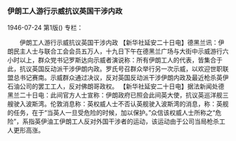 ### 伊朗工人游行示威抗议英国干涉内政

1946-07-24
第1版()
专栏：

　　伊朗工人游行示威抗议英国干涉内政
    【新华社延安二十日电】德黑兰讯：伊朗民主人士与联合工会会员五万人，十九日下午在德黑兰广场与大街中示威游行六小时以上，群众党书记罗斯达向示威者演说称：所有伊朗工人的代表，皆集合于此，抗议英国反动派干涉伊朗内政。罗氏号召群众举行另一次示威，以欢迎世职联盟总书记赛南。示威群众通过决议，反对英国反动派干涉伊朗内政及最近枪杀英伊石油公司的罢工工人，反对佛朗哥政权。
    【新华社延安二十日电】据法新闻处德黑兰二十日电：此间官方人士宣称：伊朗政府已照会此间英大使，抗议英巡洋舰三艘驶入波斯湾。伦敦消息称：英权威人士不否认英舰驶入波斯湾的消息，称：英舰的任务，在于“当英人一旦受危险的时候，加以保护。”众信该权威人士所称之“危险”，系指英伊油工伊朗工人反对外国干涉者的运动，该运动由于公司当局枪杀工人更形高涨。
